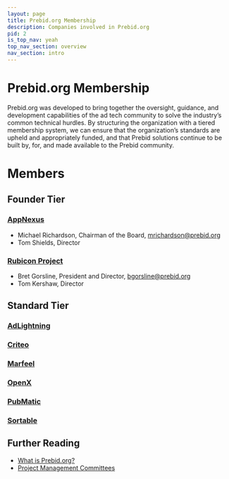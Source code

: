 ```yaml
---
layout: page
title: Prebid.org Membership
description: Companies involved in Prebid.org
pid: 2
is_top_nav: yeah
top_nav_section: overview
nav_section: intro
---
```


<div class="bs-docs-section" markdown="1">

# Prebid.org Membership

Prebid.org was developed to bring together the oversight, guidance, and development capabilities of the ad tech community to solve the industry’s common technical hurdles. By structuring the organization with a tiered membership system, we can ensure that the organization’s standards are upheld and appropriately funded, and that Prebid solutions continue to be built by, for, and made available to the Prebid community.

# Members

## Founder Tier

### [AppNexus](https://www.appnexus.com/en/publishers/header-bidding)

* Michael Richardson, Chairman of the Board, mrichardson@prebid.org
* Tom Shields, Director

### [Rubicon Project](http://rubiconproject.com/headerbidding)

* Bret Gorsline, President and Director, bgorsline@prebid.org
* Tom Kershaw, Director

## Standard Tier

### [AdLightning](https://www.adlightning.com/)
### [Criteo](https://www.criteo.com/for-publishers/products/criteo-direct-bidder/)
### [Marfeel](https://www.marfeel.com/)
### [OpenX](https://openx.com/)
### [PubMatic](https://pubmatic.com/products/header-bidding/)
### [Sortable](https://sortable.com/)


## Further Reading

* [What is Prebid.org?]({{site.baseurl}}/overview/what-is-prebid-org.html)
* [Project Management Committees]({{site.baseurl}}/overview/prebid-management-committees.html)

</div>

